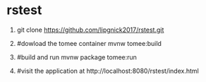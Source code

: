 # rstest


1. git clone  https://github.com/lipgnick2017/rstest.git 

2. #dowload the tomee container
  mvnw tomee:build

3. #build and run
mvnw package tomee:run

4. #visit the application at http://localhost:8080/rstest/index.html
